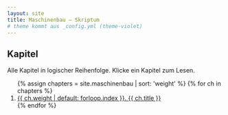 ```yaml
---
layout: site
title: Maschinenbau – Skriptum
# theme kommt aus _config.yml (theme-violet)
---
```


<section class="card">
  <h1>Kapitel</h1>
  <p class="muted">Alle Kapitel in logischer Reihenfolge. Klicke ein Kapitel zum Lesen.</p>
  <ol>
    {% assign chapters = site.maschinenbau | sort: 'weight' %}
    {% for ch in chapters %}
      <li>
        <a href="{{ ch.url | absolute_url }}">
          {{ ch.weight | default: forloop.index }}. {{ ch.title }}
        </a>
      </li>
    {% endfor %}
  </ol>
</section>

